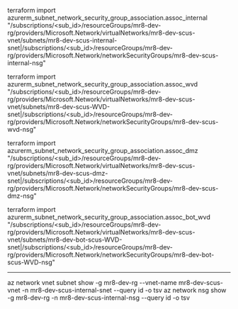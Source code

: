 terraform import azurerm_subnet_network_security_group_association.assoc_internal \
"/subscriptions/<sub_id>/resourceGroups/mr8-dev-rg/providers/Microsoft.Network/virtualNetworks/mr8-dev-scus-vnet/subnets/mr8-dev-scus-internal-snet|/subscriptions/<sub_id>/resourceGroups/mr8-dev-rg/providers/Microsoft.Network/networkSecurityGroups/mr8-dev-scus-internal-nsg"

terraform import azurerm_subnet_network_security_group_association.assoc_wvd \
"/subscriptions/<sub_id>/resourceGroups/mr8-dev-rg/providers/Microsoft.Network/virtualNetworks/mr8-dev-scus-vnet/subnets/mr8-dev-scus-WVD-snet|/subscriptions/<sub_id>/resourceGroups/mr8-dev-rg/providers/Microsoft.Network/networkSecurityGroups/mr8-dev-scus-wvd-nsg"

terraform import azurerm_subnet_network_security_group_association.assoc_dmz \
"/subscriptions/<sub_id>/resourceGroups/mr8-dev-rg/providers/Microsoft.Network/virtualNetworks/mr8-dev-scus-vnet/subnets/mr8-dev-scus-dmz-snet|/subscriptions/<sub_id>/resourceGroups/mr8-dev-rg/providers/Microsoft.Network/networkSecurityGroups/mr8-dev-scus-dmz-nsg"

terraform import azurerm_subnet_network_security_group_association.assoc_bot_wvd \
"/subscriptions/<sub_id>/resourceGroups/mr8-dev-rg/providers/Microsoft.Network/virtualNetworks/mr8-dev-scus-vnet/subnets/mr8-dev-bot-scus-WVD-snet|/subscriptions/<sub_id>/resourceGroups/mr8-dev-rg/providers/Microsoft.Network/networkSecurityGroups/mr8-dev-bot-scus-WVD-nsg"


-------------

az network vnet subnet show -g mr8-dev-rg --vnet-name mr8-dev-scus-vnet -n mr8-dev-scus-internal-snet --query id -o tsv
az network nsg show -g mr8-dev-rg -n mr8-dev-scus-internal-nsg --query id -o tsv

